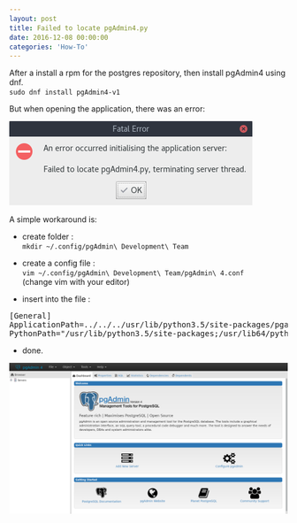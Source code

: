 ```yaml
---
layout: post
title: Failed to locate pgAdmin4.py
date: 2016-12-08 00:00:00
categories: 'How-To'
---
```



After a install a rpm for the postgres repository, then install pgAdmin4 using dnf.   
`sudo dnf install pgAdmin4-v1`

But when opening the application, there was an error:

![pgAdmin4 Error](/public/images/2016/12/08/error.png)

A simple workaround is:   

- create folder :   
`mkdir ~/.config/pgAdmin\ Development\ Team`

- create a config file :   
`vim ~/.config/pgAdmin\ Development\ Team/pgAdmin\ 4.conf`   
(change vim with your editor)

- insert into the file :   
<pre>
[General]
ApplicationPath=../../../usr/lib/python3.5/site-packages/pgadmin4-web
PythonPath="/usr/lib/python3.5/site-packages;/usr/lib64/python3.5/site-packages;"
</pre>

- done.

![pgAdmin4](/public/images/2016/12/08/pgAdmin4.png)

